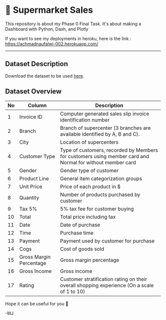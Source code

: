 # :convenience_store: Supermarket Sales
This repository is about my Phase 0 Final Task. It's about making a Dashboard with Python, Dash, and Plotly

If you want to see my deployments in heroku, here is the link :
https://achmadnaufalwj-002.herokuapp.com/

---

## Dataset Description

Download the dataset to be used [here](https://www.kaggle.com/aungpyaeap/supermarket-sales).

## Dataset Overview

|No|Column|Description|
|---|---|---|
|1|Invoice ID|Computer generated sales slip invoice identification number|
|2|Branch|Branch of supercenter (3 branches are available identified by A, B and C).|
|3|City|Location of supercenters|
|4|Customer Type|Type of customers, recorded by Members for customers using member card and Normal for without member card|
|5|Gender|Gender type of customer|
|6|Product Line|General item categorization groups|
|7|Unit Price|Price of each product in $|
|8|Quantity|Number of products purchased by customer|
|9|Tax 5%|5% tax fee for customer buying|
|10|Total|Total price including tax|
|11|Date|Date of purchase|
|12|Time|Purchase time|
|13|Payment|Payment used by customer for purchase|
|14|Cogs|Cost of goods sold|
|15|Gross Margin Percentage|Gross margin percentage|
|16|Gross Income|Gross income|
|17|Rating|Customer stratification rating on their overall shopping experience (On a scale of 1 to 10)|

Hope it can be useful for you :smiling_face_with_three_hearts:

-WJ

